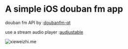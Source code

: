 # A simple iOS douban fm app

douban fm API by :[doubanfm-qt](https://github.com/zonyitoo/doubanfm-qt/wiki/%E8%B1%86%E7%93%A3FM-API "doubanfm-qt")

use a stream audio player :[audjustable](https://github.com/tumtumtum/audjustable "audjustable")


![xieweizhi.me](http://www.xieweizhi.me/wp-content/uploads/2013/12/Screen-Shot-2013-12-09-at-17.29.17.png "xieweizhi.me")
